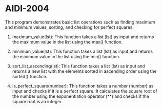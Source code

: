 # AIDI-2004

This program demonstrates basic list operations such as finding maximum and minimum values, sorting, and checking for perfect squares.

1. maximum_value(lst): This function takes a list (lst) as input and returns the maximum value in the list using the max() function.

2. minimum_value(lst): This function takes a list (lst) as input and returns the minimum value in the list using the min() function.

3. sort_list_ascending(lst): This function takes a list (lst) as input and returns a new list with the elements sorted in ascending order using the sorted() function.

4. is_perfect_square(number): This function takes a number (number) as input and checks if it is a perfect square. It calculates the square    root of the number using the exponentiation operator (**) and checks if the square root is an integer.


